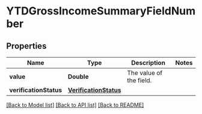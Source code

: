 # YTDGrossIncomeSummaryFieldNumber

## Properties
Name | Type | Description | Notes
------------ | ------------- | ------------- | -------------
**value** | **Double** | The value of the field. | 
**verificationStatus** | [**VerificationStatus**](VerificationStatus.md) |  | 

[[Back to Model list]](../README.md#documentation-for-models) [[Back to API list]](../README.md#documentation-for-api-endpoints) [[Back to README]](../README.md)


